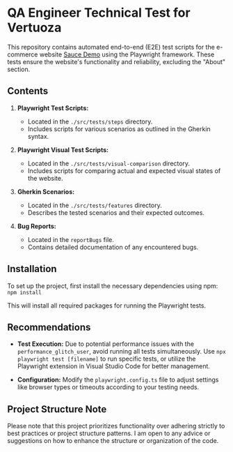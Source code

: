 # QA Engineer Technical Test for Vertuoza

This repository contains automated end-to-end (E2E) test scripts for the e-commerce website [Sauce Demo](https://www.saucedemo.com/) using the Playwright framework. These tests ensure the website's functionality and reliability, excluding the "About" section.

## Contents

1. **Playwright Test Scripts:**
   - Located in the `./src/tests/steps` directory.
   - Includes scripts for various scenarios as outlined in the Gherkin syntax.

2. **Playwright Visual Test Scripts:**
   - Located in the `./src/tests/visual-comparison` directory.
   - Includes scripts for comparing actual and expected visual states of the website.

3. **Gherkin Scenarios:**
   - Located in the `./src/tests/features` directory.
   - Describes the tested scenarios and their expected outcomes.

4. **Bug Reports:**
   - Located in the `reportBugs` file.
   - Contains detailed documentation of any encountered bugs.

## Installation

To set up the project, first install the necessary dependencies using npm: `npm install`

This will install all required packages for running the Playwright tests.

## Recommendations

- **Test Execution:** Due to potential performance issues with the `performance_glitch_user`, avoid running all tests simultaneously. 
Use `npx playwright test [filename]` to run specific tests, or utilize the Playwright extension in Visual Studio Code for better management.

- **Configuration:** Modify the `playwright.config.ts` file to adjust settings like browser types or timeouts according to your testing needs.

## Project Structure Note

Please note that this project prioritizes functionality over adhering strictly to best practices or project structure patterns. I am open to any advice or suggestions on how to enhance the structure or organization of the code.

